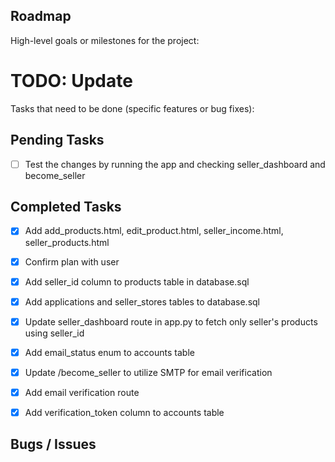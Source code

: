 ## Roadmap
High-level goals or milestones for the project:



# TODO: Update
Tasks that need to be done (specific features or bug fixes): 


## Pending Tasks
- [ ] Test the changes by running the app and checking seller_dashboard and become_seller

## Completed Tasks

- [x]  Add add_products.html, edit_product.html, seller_income.html, seller_products.html
- [x] Confirm plan with user
- [x] Add seller_id column to products table in database.sql
- [x] Add applications and seller_stores tables to database.sql
- [x] Update seller_dashboard route in app.py to fetch only seller's products using seller_id
- [x] Add email_status enum to accounts table
- [x] Update /become_seller to utilize SMTP for email verification
- [x] Add email verification route
- [x] Add verification_token column to accounts table


## Bugs / Issues

